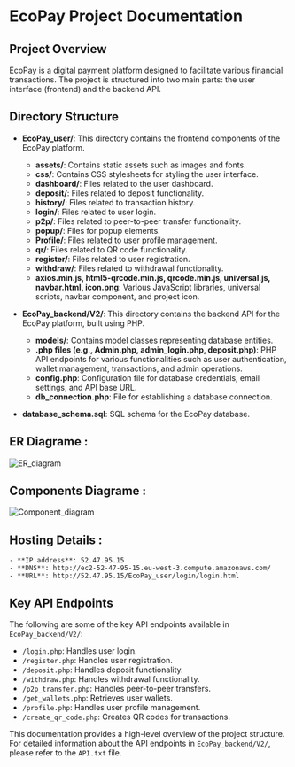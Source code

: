 # EcoPay Project Documentation

## Project Overview

EcoPay is a digital payment platform designed to facilitate various financial transactions. The project is structured into two main parts: the user interface (frontend) and the backend API.

## Directory Structure

- **EcoPay_user/**: This directory contains the frontend components of the EcoPay platform.
    - **assets/**:  Contains static assets such as images and fonts.
    - **css/**: Contains CSS stylesheets for styling the user interface.
    - **dashboard/**: Files related to the user dashboard.
    - **deposit/**: Files related to deposit functionality.
    - **history/**: Files related to transaction history.
    - **login/**: Files related to user login.
    - **p2p/**: Files related to peer-to-peer transfer functionality.
    - **popup/**: Files for popup elements.
    - **Profile/**: Files related to user profile management.
    - **qr/**: Files related to QR code functionality.
    - **register/**: Files related to user registration.
    - **withdraw/**: Files related to withdrawal functionality.
    - **axios.min.js, html5-qrcode.min.js, qrcode.min.js, universal.js, navbar.html, icon.png**:  Various JavaScript libraries, universal scripts, navbar component, and project icon.

- **EcoPay_backend/V2/**: This directory contains the backend API for the EcoPay platform, built using PHP.
    - **models/**: Contains model classes representing database entities.
    - **.php files (e.g., Admin.php, admin_login.php, deposit.php)**:  PHP API endpoints for various functionalities such as user authentication, wallet management, transactions, and admin operations.
    - **config.php**: Configuration file for database credentials, email settings, and API base URL.
    - **db_connection.php**:  File for establishing a database connection.
- **database_schema.sql**: SQL schema for the EcoPay database.
## ER Diagrame :

![ER_diagram](https://github.com/user-attachments/assets/4baad7e4-7316-4c9d-a28c-d43420b54aea)

## Components Diagrame :
![Component_diagram](https://github.com/user-attachments/assets/ad17600b-b79c-4d88-a640-b709ae4c4949)

## Hosting Details :
    - **IP address**: 52.47.95.15
    - **DNS**: http://ec2-52-47-95-15.eu-west-3.compute.amazonaws.com/
    - **URL**: http://52.47.95.15/EcoPay_user/login/login.html
    

## Key API Endpoints

The following are some of the key API endpoints available in `EcoPay_backend/V2/`:

-   `/login.php`: Handles user login.
-   `/register.php`: Handles user registration.
-   `/deposit.php`: Handles deposit functionality.
-   `/withdraw.php`: Handles withdrawal functionality.
-   `/p2p_transfer.php`: Handles peer-to-peer transfers.
-   `/get_wallets.php`: Retrieves user wallets.
-   `/profile.php`: Handles user profile management.
-   `/create_qr_code.php`: Creates QR codes for transactions.

This documentation provides a high-level overview of the project structure. For detailed information about the API endpoints in `EcoPay_backend/V2/`, please refer to the `API.txt` file.
